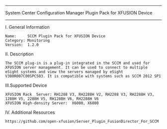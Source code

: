 ****************************************************************************
System Center Configuration Manager Plugin Pack for XFUSION Device
****************************************************************************

I. General Information

    Name:     SCCM Plugin Pack for XFUSION Device
    Category: Monitoring
    Version:  1.2.0


II. Description

    The SCCM plug-in is a plug-in integrated in the SCCM and used for XFUSION server management. It can be used to connect to multiple eSight systems and view the servers managed by eSight V300R007C00SPC503. It is compatible with systems such as SCCM 2012 SP1
	
III.Supported Device  

	XFUSION Rack  Server: RH1288 V3, RH2288H V2, RH2288 V3, RH2288H V3, 1288H V5, 2288H V5, RH1288H V6, RH2288H V6
	XFUSION High-density Server:  X6000, X6800


IV. Additional Resources  

    https://github.com/open-xfusion/Server_Plugin_FusionDirector_For_SCCM

